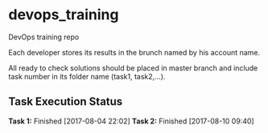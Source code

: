 # devops_training
DevOps training repo

Each developer stores its results in the brunch named by his account name.

All ready to check solutions should be placed in master branch and include task number in its folder name (task1, task2,...).

## Task Execution Status

**Task 1:** Finished [2017-08-04 22:02]
**Task 2:** Finished [2017-08-10 09:40]
